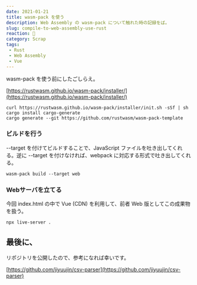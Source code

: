 ```yaml
---
date: 2021-01-21
title: wasm-pack を使う
description: Web Assembly の wasm-pack について触れた時の記録をば。
slug: compile-to-web-assembly-use-rust
reaction: 🦀
category: Scrap
tags: 
 - Rust
 - Web Assembly
 - Vue
---
```


wasm-pack を使う前にしたごしらえ。

[https://rustwasm.github.io/wasm-pack/installer/](https://rustwasm.github.io/wasm-pack/installer/)

```
curl https://rustwasm.github.io/wasm-pack/installer/init.sh -sSf | sh
cargo install cargo-generate
cargo generate --git https://github.com/rustwasm/wasm-pack-template
```

### ビルドを行う

--target を付けてビルドすることで、JavaScript ファイルを吐き出してくれる。逆に --target を付けなければ、webpack に対応する形式で吐き出してくれる。

```
wasm-pack build --target web
```

### Webサーバを立てる

今回 index.html の中で Vue (CDN) を利用して、前者 Web 版としてこの成果物を扱う。

```bash
npx live-server .
```

## 最後に、

リポジトリを公開したので、参考になれば幸いです。

[https://github.com/jiyuujin/csv-parser](https://github.com/jiyuujin/csv-parser)
